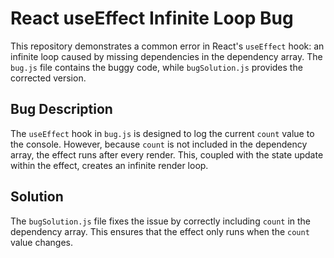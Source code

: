 # React useEffect Infinite Loop Bug

This repository demonstrates a common error in React's `useEffect` hook: an infinite loop caused by missing dependencies in the dependency array. The `bug.js` file contains the buggy code, while `bugSolution.js` provides the corrected version.

## Bug Description

The `useEffect` hook in `bug.js` is designed to log the current `count` value to the console.  However, because `count` is not included in the dependency array, the effect runs after every render. This, coupled with the state update within the effect, creates an infinite render loop.

## Solution

The `bugSolution.js` file fixes the issue by correctly including `count` in the dependency array. This ensures that the effect only runs when the `count` value changes.